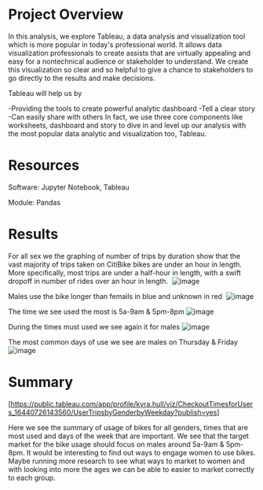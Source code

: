 # Project Overview
In this analysis, we explore Tableau, a data analysis and visualization tool which is more popular in today's professional world. It allows data visualization professionals to create assists that are virtually appealing and easy for a nontechnical audience or stakeholder to understand. We create this visualization so clear and so helpful to give a chance to stakeholders to go directly to the results and make decisions.

Tableau will help us by

-Providing the tools to create powerful analytic dashboard
-Tell a clear story
-Can easily share with others In fact, we use three core components like worksheets, dashboard and story to dive in and level up our analysis with the most popular data analytic and visualization too, Tableau.

# Resources
Software: Jupyter Notebook, Tableau

Module: Pandas

# Results
For all sex we the graphing of number of trips by duration show that the vast majority of trips taken on CitiBike bikes are under an hour in length. More specifically, most trips are under a half-hour in length, with a swift dropoff in number of rides over an hour in length. 
![image](https://user-images.githubusercontent.com/31675832/152664877-db1101f4-ff6f-4774-819e-a6b243b5d99f.png)

Males use the bike longer than femails in blue and unknown in red 
![image](https://user-images.githubusercontent.com/31675832/152664889-b713b531-6b4b-4f5c-9428-6197ef8492be.png)

The time we see used the most is 5a-9am & 5pm-8pm
![image](https://user-images.githubusercontent.com/31675832/152664904-8ee29b54-015b-45eb-bab2-7a27f73c2f89.png)

During the times must used we see again it for males
![image](https://user-images.githubusercontent.com/31675832/152664920-0e4444e8-7e81-41d5-80c5-bedac1f91f1b.png)

The most common days of use we see are males on Thursday & Friday
![image](https://user-images.githubusercontent.com/31675832/152664945-21f50ccc-5d0e-4239-8583-57bb50dc08b5.png)

# Summary
[https://public.tableau.com/app/profile/kyra.hull/viz/CheckoutTimesforUsers_16440726143560/UserTripsbyGenderbyWeekday?publish=yes]

Here we see the summary of usage of bikes for all genders, times that are most used and days of the week that are important. We see that the target market for the bike usage should focus on males around 5a-9am & 5pm-8pm. It would be interesting to find out ways to engage women to use bikes. Maybe running more research to see what ways to market to women and with looking into more the ages we can be able to easier to market correctly to each group.
